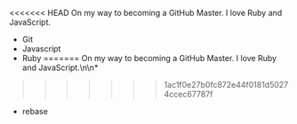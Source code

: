 <<<<<<< HEAD
On my way to becoming a GitHub Master. I love Ruby and JavaScript.
* Git
* Javascript
* Ruby
=======
On my way to becoming a GitHub Master. I love Ruby and JavaScript.\n\n*
>>>>>>> 1ac1f0e27b0fc872e44f0181d50274ccec67787f
* rebase
